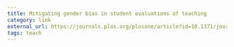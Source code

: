 ```yaml
---
title: Mitigating gender bias in student evaluations of teaching
category: link
external_url: https://journals.plos.org/plosone/article?id=10.1371/journal.pone.0216241
tags: teach
---
```

